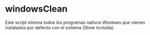 # windowsClean
Este script elimina todos los programas nativos Windows que vienen instalados por defecto con el sistema (Store incluida).
